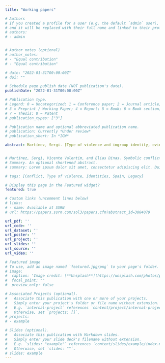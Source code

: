 ```yaml
---
title: "Working papers"

# Authors
# If you created a profile for a user (e.g. the default `admin` user), write the username (folder name) here 
# and it will be replaced with their full name and linked to their profile.
# authors:
# - admin


# Author notes (optional)
# author_notes:
# - "Equal contribution"
# - "Equal contribution"

# date: "2022-01-31T00:00:00Z"
# doi: ""

# Schedule page publish date (NOT publication's date).
publishDate: "2022-01-31T00:00:00Z"

# Publication type.
# Legend: 0 = Uncategorized; 1 = Conference paper; 2 = Journal article;
# 3 = Preprint / Working Paper; 4 = Report; 5 = Book; 6 = Book section;
# 7 = Thesis; 8 = Patent
# publication_types: ["3"]

# Publication name and optional abbreviated publication name.
# publication: Currently *Under review*
# publication_short: In *ICW*

abstract: Martínez, Sergi. [Type of violence and ingroup identity, evidence from the Spanish civil war](https://papers.ssrn.com/sol3/papers.cfm?abstract_id=3884079). *Revise and Resubmit*. <br> <br> Martínez, Sergi. Authoritarian indoctrination through selective repression. <br> Draft available upon request. 


# Martínez, Sergi, Vicente Valentim, and Elias Dinas. Symbolic conflict resolution and ingroup favoritism. *Revise and Resubmit*. 
# Summary. An optional shortened abstract.
# summary: Lorem ipsum dolor sit amet, consectetur adipiscing elit. Duis posuere tellus ac convallis placerat. Proin tincidunt magna sed ex sollicitudin condimentum.

# tags: [Conflict, Type of violence, Identities, Spain, Legacy]

# Display this page in the Featured widget?
featured: true

# Custom links (uncomment lines below)
# links:
# - name: Available at SSRN
# url: https://papers.ssrn.com/sol3/papers.cfm?abstract_id=3884079

url_pdf: ''
url_code: ''
url_dataset: ''
url_poster: ''
url_project: ''
url_slides: ''
url_source: ''
url_video: ''

# Featured image
# To use, add an image named `featured.jpg/png` to your page's folder. 
# image:
#  caption: 'Image credit: [**Unsplash**](https://unsplash.com/photos/pLCdAaMFLTE)'
#  focal_point: ""
#  preview_only: false

# Associated Projects (optional).
#   Associate this publication with one or more of your projects.
#   Simply enter your project's folder or file name without extension.
#   E.g. `internal-project` references `content/project/internal-project/index.md`.
#   Otherwise, set `projects: []`.
# projects:
# - example

# Slides (optional).
#   Associate this publication with Markdown slides.
#   Simply enter your slide deck's filename without extension.
#   E.g. `slides: "example"` references `content/slides/example/index.md`.
#   Otherwise, set `slides: ""`.
# slides: example
---
```

